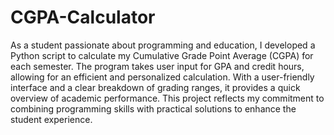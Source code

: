 # CGPA-Calculator
As a student passionate about programming and education, I developed a Python script to calculate my Cumulative Grade Point Average (CGPA) for each semester. The program takes user input for GPA and credit hours, allowing for an efficient and personalized calculation. With a user-friendly interface and a clear breakdown of grading ranges, it provides a quick overview of academic performance. This project reflects my commitment to combining programming skills with practical solutions to enhance the student experience.
